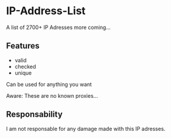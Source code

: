 # IP-Address-List
A list of 2700+ IP Adresses 
more coming...

## Features
- valid
- checked
- unique

Can be used for anything you want

Aware: These are no known proxies...


## Responsability
I am not responsable for any damage made with this IP adresses.

